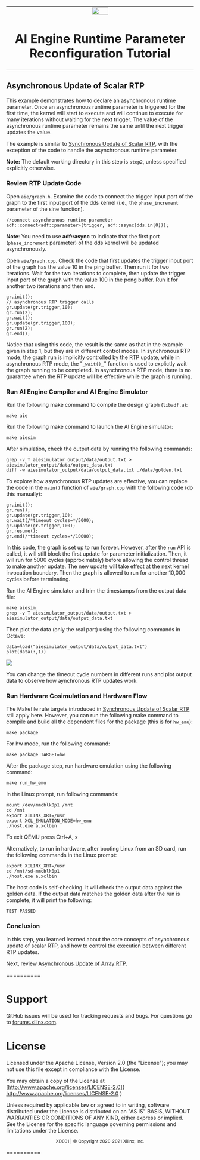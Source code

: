 <table>
 <tr>
   <td align="center"><img src="https://www.xilinx.com/content/dam/xilinx/imgs/press/media-kits/corporate/xilinx-logo.png" width="30%"/><h1>AI Engine Runtime Parameter Reconfiguration Tutorial</h1>
   </td>
 </tr>
 <tr>
 </td>
 </tr>
</table>

## Asynchronous Update of Scalar RTP
This example demonstrates how to declare an asynchronous runtime parameter. Once an asynchronous runtime parameter is triggered for the first time, the kernel will start to execute and will continue to execute for many iterations without waiting for the next trigger. The value of the asynchronous runtime parameter remains the same until the next trigger updates the value.

The example is similar to [Synchronous Update of Scalar RTP](./step1_sync_scalar.md), with the exception of the code to handle the asynchronous runtime parameter.

__Note:__ The default working directory in this step is `step2`, unless specified explicitly otherwise.

### Review RTP Update Code

Open `aie/graph.h`. Examine the code to connect the trigger input port of the graph to the first input port of the dds kernel (i.e., the `phase_increment` parameter of the sine function).

	//connect asynchronous runtime parameter
	adf::connect<adf::parameter>(trigger, adf::async(dds.in[0]));

__Note__: You need to use **adf::async** to indicate that the first port (`phase_increment` parameter) of the dds kernel will be updated asynchronously.

Open `aie/graph.cpp`. Check the code that first updates the trigger input port of the graph has the value 10 in the ping buffer. Then run it for two iterations. Wait for the two iterations to complete, then update the trigger input port of the graph with the value 100 in the pong buffer. Run it for another two iterations and then end. 

	gr.init();
	// asynchronous RTP trigger calls
	gr.update(gr.trigger,10);
	gr.run(2);
	gr.wait();
	gr.update(gr.trigger,100);
	gr.run(2);
	gr.end();

Notice that using this code, the result is the same as that in the example given in step 1, but they are in different control modes. In synchronous RTP mode, the graph run is implicitly controlled by the RTP update, while in asynchronous RTP mode, the "`_wait()_`" function is used to explictly wait the graph running to be completed. In asynchronous RTP mode, there is no guarantee when the RTP update will be effective while the graph is running. 

### Run AI Engine Compiler and AI Engine Simulator
Run the following make command to compile the design graph (`libadf.a`):
	
	make aie
	
Run the following make command to launch the AI Engine simulator:
	
	make aiesim
	
After simulation, check the output data by running the following commands:
	
	grep -v T aiesimulator_output/data/output.txt > aiesimulator_output/data/output_data.txt
	diff -w aiesimulator_output/data/output_data.txt ./data/golden.txt

To explore how asynchronous RTP updates are effective, you can replace the code in the `main()` function of `aie/graph.cpp` with the following code (do this manually):

	gr.init();
	gr.run();
	gr.update(gr.trigger,10);
	gr.wait(/*timeout cycles=*/5000);
	gr.update(gr.trigger,100);
	gr.resume();
	gr.end(/*timeout cycles=*/10000);

In this code, the graph is set up to run forever. However, after the `run` API is called, it will still block the first update for parameter initialization. Then, it will run for 5000 cycles (approximately) before allowing the control thread to make another update. The new update will take effect at the next kernel invocation boundary. Then the graph is allowed to run for another
10,000 cycles before terminating. 

Run the AI Engine simulator and trim the timestamps from the output data file:

	make aiesim
	grep -v T aiesimulator_output/data/output.txt > aiesimulator_output/data/output_data.txt

Then plot the data (only the real part) using the following commands in Octave:
	
	data=load("aiesimulator_output/data/output_data.txt")
	plot(data(:,1))
	
![](./images/figure7.PNG)
		
You can change the timeout cycle numbers in different runs and plot output data to observe how aynchronous RTP updates work.

### Run Hardware Cosimulation and Hardware Flow
The Makefile rule targets introduced in [Synchronous Update of Scalar RTP](./step1_sync_scalar.md) still apply here. However, you can run the following make command to compile and build all the dependent files for the package (this is for `hw_emu`):

	make package

For hw mode, run the following command:
	
	make package TARGET=hw
	
After the package step, run hardware emulation using the following command:
	
	make run_hw_emu
	
In the Linux prompt, run following commands:

	mount /dev/mmcblk0p1 /mnt
	cd /mnt
	export XILINX_XRT=/usr
	export XCL_EMULATION_MODE=hw_emu
	./host.exe a.xclbin
	
To exit QEMU press Ctrl+A, x

Alternatively, to run in hardware, after booting Linux from an SD card, run the following commands in the Linux prompt:

	export XILINX_XRT=/usr
	cd /mnt/sd-mmcblk0p1
	./host.exe a.xclbin
	
The host code is self-checking. It will check the output data against the golden data. If the output data matches the golden data after the run is complete, it will print the following:

	TEST PASSED
	
### Conclusion
In this step, you learned learned about the core concepts of asynchronous update of scalar RTP, and how to control the execution between different RTP updates.

Next, review [Asynchronous Update of Array RTP](./step3_async_array.md).	

==========

# Support

GitHub issues will be used for tracking requests and bugs. For questions go to [forums.xilinx.com](http://forums.xilinx.com/).

# License

Licensed under the Apache License, Version 2.0 (the "License"); you may not use this file except in compliance with the License.

You may obtain a copy of the License at [http://www.apache.org/licenses/LICENSE-2.0]( http://www.apache.org/licenses/LICENSE-2.0 )


Unless required by applicable law or agreed to in writing, software distributed under the License is distributed on an "AS IS" BASIS, WITHOUT WARRANTIES OR CONDITIONS OF ANY KIND, either express or implied. See the License for the specific language governing permissions and limitations under the License.

<p align="center"><sup>XD001 | &copy; Copyright 2020-2021 Xilinx, Inc.</sup></p>

==========

